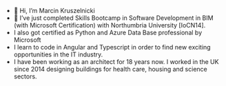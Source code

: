 - 👋 Hi, I’m Marcin Kruszelnicki
- 🌱 I’ve just completed Skills Bootcamp in Software Development in BIM (with Microsoft Certification) with Northumbria University [IoCN14]. 
- I also got certified as Python and Azure Data Base professional by Microsoft
- I learn to code in Angular and Typescript in order to find new exciting opportunities in the IT industry.
- I have been working as an architect for 18 years now. I worked in the UK since 2014 designing buildings for health care, housing and science sectors.

<!---
Zwornik/Zwornik is a ✨ special ✨ repository because its `README.md` (this file) appears on your GitHub profile.
You can click the Preview link to take a look at your changes.
--->
